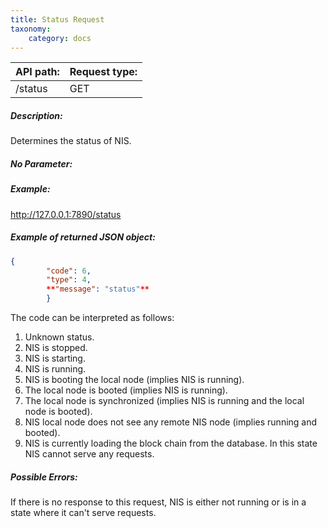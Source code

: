 ```yaml
---
title: Status Request
taxonomy:
    category: docs
---
```


 
| API path: | Request type:  |
|------|------|
| /status | GET|

 
##### Description: 
Determines the status of NIS.

 
##### No Parameter: 
##### Example: 
http://127.0.0.1:7890/status

 
##### Example of returned JSON object: 
```json
{
        "code": 6,
        "type": 4,
        **"message": "status"**
        }
``` 
The code can be interpreted as follows:

 

1. Unknown status.
1. NIS is stopped.
1. NIS is starting.
1. NIS is running.
1. NIS is booting the local node (implies NIS is running).
1. The local node is booted (implies NIS is running).
1. The local node is synchronized (implies NIS is running and the local node is booted).
1. NIS local node does not see any remote NIS node (implies running and booted).
1. NIS is currently loading the block chain from the database. In this state NIS cannot serve any requests.

 
##### Possible Errors: 
If there is no response to this request, NIS is either not running or is in a state where it can't serve requests.

 

